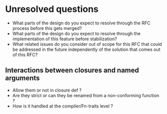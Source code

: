 # Unresolved questions
[unresolved-questions]: #unresolved-questions

- What parts of the design do you expect to resolve through the RFC process before this gets
  merged?
- What parts of the design do you expect to resolve through the implementation of this feature
  before stabilization?
- What related issues do you consider out of scope for this RFC that could be addressed in the
  future independently of the solution that comes out of this RFC?

## Interactions between closures and named arguments

- Allow them or not in closure def ?
- Are they strict or can they be renamed from a non-conforming function ?
- How is it handled at the compiler/Fn-traits level ?
